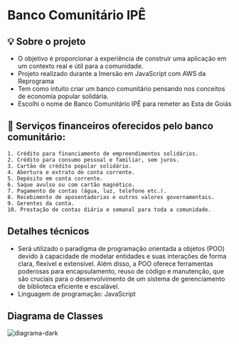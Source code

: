 # Banco Comunitário IPÊ

## 💡 Sobre o projeto 
* O objetivo é proporcionar a experiência de construir uma aplicação em um contexto real e útil para a comunidade.
* Projeto realizado durante a Imersão em JavaScript com AWS da Reprograma
* Tem como intuito criar um banco comunitário pensando nos conceitos de economia popular solidária. 
* Escolhi o nome de Banco Comunitário IPÊ para remeter ao Esta de Goiás
  
## 🏦 Serviços financeiros oferecidos pelo banco comunitário:
    1. Crédito para financiamento de empreendimentos solidários.
    2. Crédito para consumo pessoal e familiar, sem juros.
    3. Cartão de crédito popular solidário.
    4. Abertura e extrato de conta corrente.
    5. Depósito em conta corrente.
    6. Saque avulso ou com cartão magnético.
    7. Pagamento de contas (água, luz, telefone etc.).
    8. Recebimento de aposentadorias e outros valores governamentais.
    9. Gerentes da conta.
    10. Prestação de contas diária e semanal para toda a comunidade.

## Detalhes técnicos
* Será utilizado o paradigma de programação orientada a objetos (POO) devido à capacidade de modelar entidades e suas interações de forma clara, flexível e extensível. Além disso, a POO oferece ferramentas poderosas para encapsulamento, reuso de código e manutenção, que são cruciais para o desenvolvimento de um sistema de gerenciamento de biblioteca eficiente e escalável.
* Linguagem de programação: JavaScript

## Diagrama de Classes
![diagrama-dark](https://github.com/user-attachments/assets/5cb40d74-2cd8-43f6-9209-f5692b77480a)

